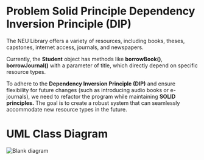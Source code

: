# Problem Solid Principle Dependency Inversion Principle (DIP)

The NEU Library offers a variety of resources, including books, theses, capstones, internet access, journals, and newspapers.

Currently, the __Student__ object has methods like __borrowBook()__, __borrowJournal()__ with a parameter of title, which directly depend on specific resource types.

To adhere to the __Dependency Inversion Principle (DIP)__ and ensure flexibility for future changes (such as introducing audio books or e-journals), we need to refactor the program while maintaining __SOLID principles.__ The goal is to create a robust system that can seamlessly accommodate new resource types in the future.

# UML Class Diagram
![Blank diagram](https://github.com/Route0702/Dependency-Inversion-Principle-DIP-/assets/103111416/640daa4e-a45e-4fdf-a0d0-ac86f33a88ee)
